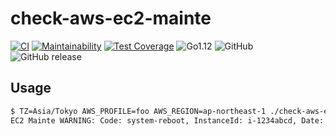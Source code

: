 # check-aws-ec2-mainte

[![CI](https://travis-ci.org/ntrv/check-aws-ec2-mainte.svg?branch=master)](https://travis-ci.org/ntrv/check-aws-ec2-mainte) [![Maintainability](https://api.codeclimate.com/v1/badges/84698652a28fdaf6bf5e/maintainability)](https://codeclimate.com/github/ntrv/check-aws-ec2-mainte/maintainability) [![Test Coverage](https://api.codeclimate.com/v1/badges/84698652a28fdaf6bf5e/test_coverage)](https://codeclimate.com/github/ntrv/check-aws-ec2-mainte/test_coverage)
![Go1.12](https://img.shields.io/badge/Go-1.12-blue.svg) ![GitHub](https://img.shields.io/github/license/ntrv/check-aws-ec2-mainte.svg) ![GitHub release](https://img.shields.io/github/release/ntrv/check-aws-ec2-mainte.svg)

## Usage

```bash
$ TZ=Asia/Tokyo AWS_PROFILE=foo AWS_REGION=ap-northeast-1 ./check-aws-ec2-mainte --all
EC2 Mainte WARNING: Code: system-reboot, InstanceId: i-1234abcd, Date: 2019-03-29T21:00:00+09:00 - 2019-03-29T23:00:00+09:00, Description: scheduled reboot
```
